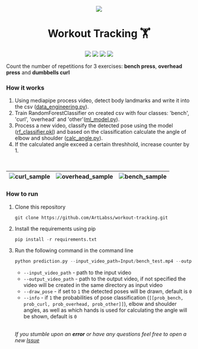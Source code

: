 <p align='center'>
  <a href="https://www.artlabs.tech"><img src='https://github.com/ArtLabss/workout-tracking/blob/0d1e107029b40b6008d66591eedaab244ccedae3/Input/artLabs_new.png' ></a>
</p>

<h1 align='center'>Workout Tracking 🏋️</h1>
<p align='center'>
<img src="https://img.shields.io/github/forks/ArtLabss/workout-tracking.svg"></a>
  <img src="https://img.shields.io/github/stars/ArtLabss/workout-tracking.svg"></a>
  <img src="https://img.shields.io/github/watchers/ArtLabss/workout-tracking.svg"></a>
  <img src="https://img.shields.io/github/last-commit/ArtLabss/workout-tracking.svg"></a>
</p>

<p>Count the number of repetitions for 3 exercises: <strong>bench press</strong>, <strong>overhead press</strong> and <strong>dumbbells curl</strong></p>

<h3>How it works</h3>
<ol>
  <li>Using mediapipe process video, detect body landmarks and write it into the csv (<a href="https://github.com/ArtLabss/workout-tracking/blob/main/data_engineering.py">data_engineering.py</a>).</li>
  <li>Train RandomForestClassifier on created csv with four classes: 'bench', 'curl', 'overhead' and 'other'(<a href="https://github.com/ArtLabss/workout-tracking/blob/main/ml_model.py">ml_model.py</a>).</li>
  <li>Process a new video, classify the detected pose using the model (<a href="https://github.com/ArtLabss/workout-tracking/blob/main/BigData.pkl">rf_classifier.pkl</a>) and based on the classification calculate the angle of elbow and shoulder (<a href="https://github.com/ArtLabss/workout-tracking/blob/main/utils.py">calc_angle.py</a>).</li>
  <li>If the calculated angle exceed a certain threshhold, increase counter by 1.
</ol>

<br>

| ![curl_sample](https://github.com/ArtLabss/workout-tracking/blob/c76a33bbaf5ab844852aea4d4806cdd531168792/Input/curl_sample.gif) | ![overhead_sample](https://github.com/ArtLabss/workout-tracking/blob/c76a33bbaf5ab844852aea4d4806cdd531168792/Input/overhead_sample.gif) | ![bench_sample](https://github.com/ArtLabss/workout-tracking/blob/c76a33bbaf5ab844852aea4d4806cdd531168792/Input/bench_sample.gif) |
| :---         |     :---:      |          ---: |


<h3>How to run</h3>

<ol>
  <li>
    Clone this repository
  </li>
  
  ```git
  git clone https://github.com/ArtLabss/workout-tracking.git
  ```
  
  <li>
    Install the requirements using pip 
  </li>
  
  ```python
  pip install -r requirements.txt
  ```
  
  <li>
    Run the following command in the command line
  </li>
  
  ```python
  python prediction.py --input_video_path=Input/bench_test.mp4 --output_video_path=Output/video_output.mp4 --draw_pose=0 --info=0
  ```
  
  <ul>
    <li><code>--input_video_path</code> - path to the input video </li>
    <li><code>--output_video_path</code> - path to the output video, if not specified the video will be created in the same directory as input video</li>
    <li><code>--draw_pose</code> - if set to <code>1</code> the detected poses will be drawn, default is <code>0</code></li>
    <li><code>--info</code> - if <code>1</code> the probabilities of pose classification (<code>[[prob_bench, prob_curl, prob_overhead, prob_other]]</code>), elbow and shoulder angles, as well as which hands is used for calculating the angle will be shown, default is <code>0</code></li>
  </ul>
  
  <br>
  
<p><i>If you stumble upon an <b>error</b> or have any questions feel free to open a new <a href='https://github.com/ArtLabss/workout-tracking/issues'>Issue</a> </i></p>
